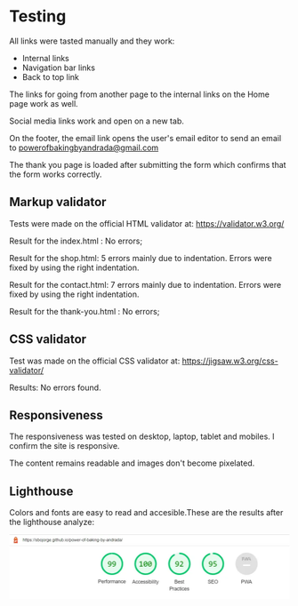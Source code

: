 # Testing

All links were tasted manually and they work:

* Internal links
* Navigation bar links
* Back to top link

The links for going from another page to the internal links on the Home page work as well.

Social media links work and open on a new tab.

On the footer, the email link opens the user's email editor to send an email to powerofbakingbyandrada@gmail.com

The thank you page is loaded after submitting the form which confirms that the form works correctly.

## Markup validator

Tests were made on the official HTML validator at: https://validator.w3.org/

Result for the index.html : No errors;

Result for the shop.html: 5 errors mainly due to indentation. Errors were fixed by using the right indentation.

Result for the contact.html: 7 errors mainly due to indentation. Errors were fixed by using the right indentation.

Result for the thank-you.html : No errors;

## CSS validator

Test was made on the official CSS validator at: https://jigsaw.w3.org/css-validator/

Results: No errors found.

## Responsiveness

The responsiveness was tested on desktop, laptop, tablet and mobiles. I confirm the site is responsive.

The content remains readable and images don't become pixelated.

## Lighthouse

Colors and fonts are easy to read and accesible.These are the results after the lighthouse analyze:

![printscreen of the lighthouse report](/assets/images/readme-pic14.webp)

